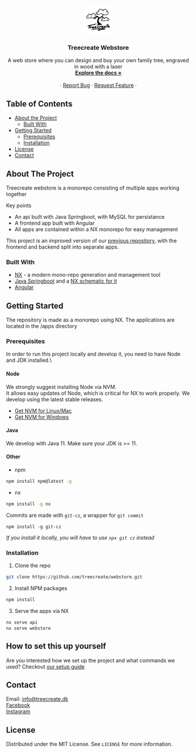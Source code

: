 <!-- PROJECT LOGO -->
<br />
<p align="center">
  <a href="https://github.com/treecreate/webstore">
    <img src="assets/treecreate_logo.png" alt="Logo" width="80" height="80">
  </a>

  <h3 align="center">Treecreate Webstore</h3>

  <p align="center">
    A web store where you can design and buy your own family tree, engraved in wood with a laser
    <br />
    <a href="https://github.com/treecreate/webstore/docs"><strong>Explore the docs »</strong></a>
    <br />
    <br />
    ·
    <a href="https://github.com/treecreate/webstore/issues">Report Bug</a>
    ·
    <a href="https://github.com/treecreate/webstore/issues">Request Feature</a>
    ·
  </p>
</p>

<!-- TABLE OF CONTENTS -->

## Table of Contents

- [About the Project](#about-the-project)
  - [Built With](#built-with)
- [Getting Started](#getting-started)
  - [Prerequisites](#prerequisites)
  - [Installation](#installation)
- [License](#license)
- [Contact](#contact)

<!-- ABOUT THE PROJECT -->

## About The Project

Treecreate webstore is a monorepo consisting of multiple apps working together

Key points

- An api built with Java Springboot, with MySQL for persistance
- A frontend app built with Angular
- All apps are contained within a NX monorepo for easy management

This project is an improved version of our [previous repository](https://github.com/Kwandes/treecreate), with the frontend and backend split into separate apps.

### Built With

- [NX](https://nx.dev/) - a modern mono-repo generation and management tool
- [Java Springboot](https://spring.io/projects/spring-boot) and a [NX schematic for it](https://github.com/tinesoft/nxrocks/tree/develop/packages/nx-spring-boot)
- [Angular](https://angular.io/)

<!-- GETTING STARTED -->

## Getting Started

The repository is made as a monorepo using NX. The applications are located in the /apps directory

### Prerequisites

In order to run this project locally and develop it, you need to have Node and JDK installed.\

#### Node

We strongly suggest installing Node via NVM.\
It allows easy updates of Node, which is critical for NX to work properly. We develop using the latest stable releases.

- [Get NVM for Linux/Mac](https://github.com/nvm-sh/nvm)
- [Get NVM for Windows](https://github.com/coreybutler/nvm-windows)

#### Java

We develop with Java 11. Make sure your JDK is >= 11.

#### Other

- npm

```sh
npm install npm@latest -g
```

- nx

```sh
npm install -g nx
```

Commits are made with `git-cz`, a wrapper for `git commit`

```shell
npm install -g git-cz
```

_If you install it locally, you will have to use `npx git cz` instead_

### Installation

1. Clone the repo

```sh
git clone https://github.com/treecreate/webstore.git
```

2. Install NPM packages

```sh
npm install
```

3. Serve the apps via NX

```
nx serve api
nx serve webstore
```

<!-- CONTACT -->

## How to set this up yourself

Are you interested how we set up the project and what commands we used? Checkout [our setup guide](docs/setup-guide.md)

## Contact

Email: info@treecreate.dk\
[Facebook](https://www.facebook.com/TreeCreate.dk)\
[Instagram](https://www.instagram.com/treecreate.dk)

<!-- LICENSE -->

## License

Distributed under the MIT License. See `LICENSE` for more information.

<!-- MARKDOWN LINKS & IMAGES -->
<!-- https://www.markdownguide.org/basic-syntax/#reference-style-links -->

[product-screenshot]: assets/screenshot.gif

